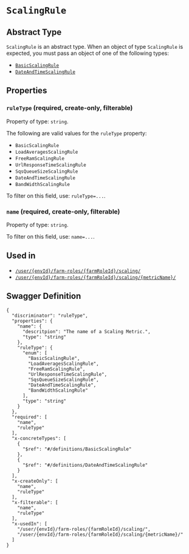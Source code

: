 # `ScalingRule` #




## Abstract Type ##

`ScalingRule` is an abstract type. When an object of type `ScalingRule` is expected, you must pass an object of
one of the following types:

  + [`BasicScalingRule`](./../definitions/BasicScalingRule.mkd)
  + [`DateAndTimeScalingRule`](./../definitions/DateAndTimeScalingRule.mkd)




## Properties ##

### `ruleType` (required, create-only, filterable) ###




Property of type: `string`.

 
The following are valid values for the `ruleType` property:
  + `BasicScalingRule`
  + `LoadAveragesScalingRule`
  + `FreeRamScalingRule`
  + `UrlResponseTimeScalingRule`
  + `SqsQueueSizeScalingRule`
  + `DateAndTimeScalingRule`
  + `BandWidthScalingRule`

To filter on this field, use: `ruleType=...`.


### `name` (required, create-only, filterable) ###




Property of type: `string`.


To filter on this field, use: `name=...`.




## Used in ##

  + [`/user/{envId}/farm-roles/{farmRoleId}/scaling/`](./../rest/api/v1beta0/user/{envId}/farm-roles/{farmRoleId}/scaling/)
  + [`/user/{envId}/farm-roles/{farmRoleId}/scaling/{metricName}/`](./../rest/api/v1beta0/user/{envId}/farm-roles/{farmRoleId}/scaling/{metricName}/)

## Swagger Definition ##

    {
      "discriminator": "ruleType", 
      "properties": {
        "name": {
          "descritpion": "The name of a Scaling Metric.", 
          "type": "string"
        }, 
        "ruleType": {
          "enum": [
            "BasicScalingRule", 
            "LoadAveragesScalingRule", 
            "FreeRamScalingRule", 
            "UrlResponseTimeScalingRule", 
            "SqsQueueSizeScalingRule", 
            "DateAndTimeScalingRule", 
            "BandWidthScalingRule"
          ], 
          "type": "string"
        }
      }, 
      "required": [
        "name", 
        "ruleType"
      ], 
      "x-concreteTypes": [
        {
          "$ref": "#/definitions/BasicScalingRule"
        }, 
        {
          "$ref": "#/definitions/DateAndTimeScalingRule"
        }
      ], 
      "x-createOnly": [
        "name", 
        "ruleType"
      ], 
      "x-filterable": [
        "name", 
        "ruleType"
      ], 
      "x-usedIn": [
        "/user/{envId}/farm-roles/{farmRoleId}/scaling/", 
        "/user/{envId}/farm-roles/{farmRoleId}/scaling/{metricName}/"
      ]
    }
